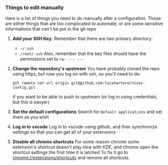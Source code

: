 ### Things to edit manually


Here is a list of things you need to do manually after a configuration.
Those are either things that are too complicated to automate, or are
some sensitive informations that can't be put in the git repo

1) **Add your SSH Key**:
    Remember that there are two primary directory:
     - `~/.ssh`
     - `/root/.ssh`
    Also, remember that the key files should have the permissions set to `rw- --- ---`

2) **Change the repository's upstream**
    You have probably cloned the repo using https, but now you log on with ssh, so you'll need to do:
    ```
    git remote set-url origin git@github.com:lucaSartore/nixos-config.git
    ```
    if you want to be able to push to upstream (or log in using credentials, but this is easyer)

3) **Set the default configurations**
    Search for `Default applications` and set them as you wish

4) **Log in to vscode**
    Log in to vscode using github, and then synchronize settings so that you can get all of your extensions

4) **Disable all chrome shortcuts**
    For some reason chrome some extension's shortcut doesn't play nice with KDE, and chrome open the 
    shortcut settings the first time it is latched
    To fix it go to [chrome://extensions/shortcuts](chrome://extensions/shortcuts)
    and remove all shortcuts.

